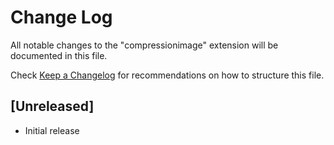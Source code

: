 # Change Log

All notable changes to the "compressionimage" extension will be documented in this file.

Check [Keep a Changelog](http://keepachangelog.com/) for recommendations on how to structure this file.

## [Unreleased]

- Initial release